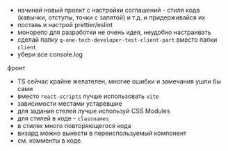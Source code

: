 - начинай новый проект с настройки соглашений - стиля кода (кавычки, отступы, точки с запятой) и т.д. и придерживайся их
- поставь и настрой prettier/eslint
- монорепо для разработки не очень идея, неудобно настраивать
- сделай папку `q-one-tech-developer-test-client-part` вместо папки `client`
- убери все console.log

фронт
- TS сейчас крайне желателен, многие ошибки и замечания ушли бы сами
- вместо `react-scripts` лучше использовать `vite`
- зависимости местами устаревшие
- для задания стелей лучше используй CSS Modules
- для стилей в коде - `classnames`
- в стилях много повторяющегося кода
- визард можно вынести в переиспользуемый компонент
- см. комменты в коде
